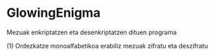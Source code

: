 # GlowingEnigma
Mezuak enkriptatzen eta desenkriptatzen dituen programa

(1) Ordezkatze monoalfabetikoa erabiliz mezuak zifratu eta deszifratu
